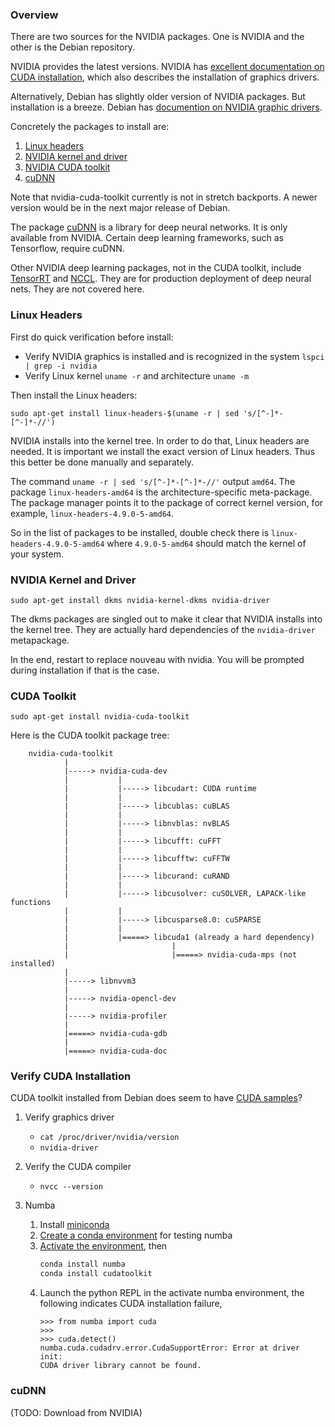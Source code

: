 ### Overview

There are two sources for the NVIDIA packages. One is NVIDIA and the other is the Debian repository.

NVIDIA provides the latest versions. NVIDIA has [excellent documentation on CUDA installation](https://docs.nvidia.com/cuda/cuda-installation-guide-linux/), which also describes the installation of graphics drivers.

Alternatively, Debian has slightly older version of NVIDIA packages. But installation is a breeze. Debian has [documention on NVIDIA graphic drivers](https://wiki.debian.org/NvidiaGraphicsDrivers).

Concretely the packages to install are:

1. [Linux headers](https://packages.debian.org/stretch/linux-headers-amd64)
2. [NVIDIA kernel and driver](https://packages.debian.org/stretch/nvidia-driver)
3. [NVIDIA CUDA toolkit](https://packages.debian.org/stretch/nvidia-cuda-toolkit)
4. [cuDNN](https://developer.nvidia.com/cudnn)

Note that nvidia-cuda-toolkit currently is not in stretch backports. A newer version would be in the next major release of Debian.

The package [cuDNN](https://developer.nvidia.com/cudnn) is a library for deep neural networks. It is only available from NVIDIA. Certain deep learning frameworks, such as Tensorflow, require cuDNN.

Other NVIDIA deep learning packages, not in the CUDA toolkit, include [TensorRT](https://developer.nvidia.com/tensorrt) and [NCCL](https://developer.nvidia.com/nccl). They are for production deployment of deep neural nets. They are not covered here.

### Linux Headers

First do quick verification before install:

* Verify NVIDIA graphics is installed and is recognized in the system `lspci | grep -i nvidia`
* Verify Linux kernel `uname -r` and architecture `uname -m`

Then install the Linux headers:

`sudo apt-get install linux-headers-$(uname -r | sed 's/[^-]*-[^-]*-//')`

NVIDIA installs into the kernel tree. In order to do that, Linux headers are needed. It is important we install the exact version of Linux headers. Thus this better be done manually and separately.

The command `uname -r | sed 's/[^-]*-[^-]*-//'` output `amd64`. The package `linux-headers-amd64` is the architecture-specific meta-package. The package manager points it to the package of correct kernel version, for example, `linux-headers-4.9.0-5-amd64`.

So in the list of packages to be installed, double check there is `linux-headers-4.9.0-5-amd64` where `4.9.0-5-amd64` should match the kernel of your system.

### NVIDIA Kernel and Driver

`sudo apt-get install dkms nvidia-kernel-dkms nvidia-driver`

The dkms packages are singled out to make it clear that NVIDIA installs into the kernel tree. They are actually hard dependencies of the `nvidia-driver` metapackage.

In the end, restart to replace nouveau with nvidia. You will be prompted during installation if that is the case.

### CUDA Toolkit

`sudo apt-get install nvidia-cuda-toolkit`

Here is the CUDA toolkit package tree:
```
    nvidia-cuda-toolkit
            |
            |-----> nvidia-cuda-dev
            |           |
            |           |-----> libcudart: CUDA runtime
            |           |
            |           |-----> libcublas: cuBLAS
            |           |
            |           |-----> libnvblas: nvBLAS
            |           |
            |           |-----> libcufft: cuFFT
            |           |
            |           |-----> libcufftw: cuFFTW
            |           |
            |           |-----> libcurand: cuRAND
            |           |
            |           |-----> libcusolver: cuSOLVER, LAPACK-like functions
            |           |
            |           |-----> libcusparse8.0: cuSPARSE
            |           |
            |           |=====> libcuda1 (already a hard dependency)
            |                       |
            |                       |=====> nvidia-cuda-mps (not installed)
            |
            |-----> libnvvm3
            |
            |-----> nvidia-opencl-dev
            |
            |-----> nvidia-profiler
            |
            |=====> nvidia-cuda-gdb
            |
            |=====> nvidia-cuda-doc
```

### Verify CUDA Installation

CUDA toolkit installed from Debian does seem to have [CUDA samples](http://docs.nvidia.com/cuda/cuda-samples/)?

1. Verify graphics driver
    * `cat /proc/driver/nvidia/version`
    * `nvidia-driver`

2. Verify the CUDA compiler
    * `nvcc --version`

3. Numba
    1. Install [miniconda](https://conda.io/miniconda.html)
    2. [Create a conda environment](https://conda.io/docs/user-guide/tasks/manage-environments.html#creating-an-environment-with-commands) for testing numba
    3. [Activate the environment](https://conda.io/docs/user-guide/tasks/manage-environments.html#activating-an-environment), then
        ```bash
        conda install numba
        conda install cudatoolkit
        ```
    4. Launch the python REPL in the activate numba environment, the following indicates CUDA installation failure,
       ```
       >>> from numba import cuda
       >>> 
       >>> cuda.detect()
       numba.cuda.cudadrv.error.CudaSupportError: Error at driver init:
       CUDA driver library cannot be found.
       ```

### cuDNN

(TODO: Download from NVIDIA)
